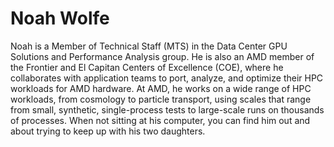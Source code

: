 <head>
  <meta charset="UTF-8">
  <meta name="description" content="Noah Wolfe">
  <meta name="keywords" content="AMD GPU, HPC, MI300, MI250, ROCm, blog, contributor, blog author">
</head>

# Noah Wolfe

Noah is a Member of Technical Staff (MTS) in the Data Center GPU Solutions and Performance Analysis
group. He is also an AMD member of the Frontier and El Capitan Centers of Excellence (COE), where he
collaborates with application teams to port, analyze, and optimize their HPC workloads for AMD
hardware. At AMD, he works on a wide range of HPC workloads, from cosmology to particle transport,
using scales that range from small, synthetic, single-process tests to large-scale runs on thousands of
processes. When not sitting at his computer, you can find him out and about trying to keep up with his
two daughters.
